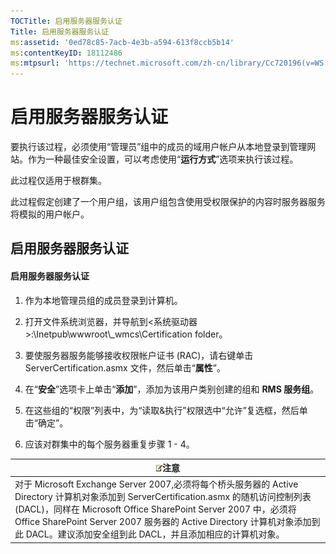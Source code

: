 ```yaml
---
TOCTitle: 启用服务器服务认证
Title: 启用服务器服务认证
ms:assetid: '0ed78c85-7acb-4e3b-a594-613f8ccb5b14'
ms:contentKeyID: 18112486
ms:mtpsurl: 'https://technet.microsoft.com/zh-cn/library/Cc720196(v=WS.10)'
---
```


启用服务器服务认证
==================

要执行该过程，必须使用“管理员”组中的成员的域用户帐户从本地登录到管理网站。作为一种最佳安全设置，可以考虑使用“**运行方式**”选项来执行该过程。

此过程仅适用于根群集。

此过程假定创建了一个用户组，该用户组包含使用受权限保护的内容时服务器服务将模拟的用户帐户。

启用服务器服务认证
------------------

#### 启用服务器服务认证

1.  作为本地管理员组的成员登录到计算机。

2.  打开文件系统浏览器，并导航到&lt;系统驱动器&gt;:\\Inetpub\\wwwroot\\\_wmcs\\Certification folder。

3.  要使服务器服务能够接收权限帐户证书 (RAC)，请右键单击 ServerCertification.asmx 文件，然后单击“**属性**”。

4.  在“**安全**”选项卡上单击“**添加**”，添加为该用户类别创建的组和 **RMS 服务组**。

5.  在这些组的“权限”列表中，为“读取&执行”权限选中“允许”复选框，然后单击“确定”。

6.  应该对群集中的每个服务器重复步骤 1 - 4。

| ![](images/Cc720196.note(WS.10).gif)注意                                                                                                                                                                                                                                                                           |
|-------------------------------------------------------------------------------------------------------------------------------------------------------------------------------------------------------------------------------------------------------------------------------------------------------------------------------------------------|
| 对于 Microsoft Exchange Server 2007,必须将每个桥头服务器的 Active Directory 计算机对象添加到 ServerCertification.asmx 的随机访问控制列表 (DACL)，同样在 Microsoft Office SharePoint Server 2007 中，必须将 Office SharePoint Server 2007 服务器的 Active Directory 计算机对象添加到此 DACL。建议添加安全组到此 DACL，并且添加相应的计算机对象。 |
